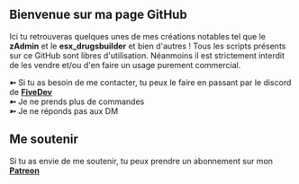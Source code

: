 ## Bienvenue sur ma page GitHub
Ici tu retrouveras quelques unes de mes créations notables tel que le **zAdmin** et le **esx_drugsbuilder** et bien d'autres ! Tous les scripts présents sur ce GitHub sont libres d'utilisation. Néanmoins il est strictement interdit de les vendre et/ou d'en faire un usage purement commercial.


**➳** Si tu as besoin de me contacter, tu peux le faire en passant par le discord de [**FiveDev**](https://discord.gg/fivedev)<br>
**➳** Je ne prends plus de commandes<br>
**➳** Je ne réponds pas aux DM

## __Me soutenir__

Si tu as envie de me soutenir, tu peux prendre un abonnement sur mon [**Patreon**](https://patreon.com/pablo1610)

